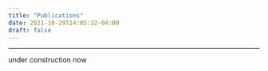```yaml
---
title: "Publications"
date: 2021-10-29T14:05:32-04:00
draft: false
---
```


----------------------------------------
under construction now

